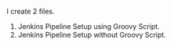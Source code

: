 I create 2 files.

1) Jenkins Pipeline Setup using Groovy Script.
2) Jenkins Pipeline Setup without Groovy Script.
